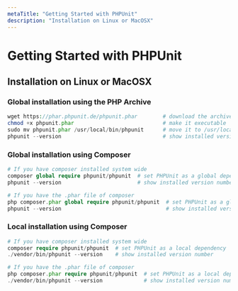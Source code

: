 ```yaml
---
metaTitle: "Getting Started with PHPUnit"
description: "Installation on Linux or MacOSX"
---
```


# Getting Started with PHPUnit



## Installation on Linux or MacOSX


### Global installation using the PHP Archive

```php
wget https://phar.phpunit.de/phpunit.phar        # download the archive file
chmod +x phpunit.phar                            # make it executable
sudo mv phpunit.phar /usr/local/bin/phpunit      # move it to /usr/local/bin
phpunit --version                                # show installed version number

```

### Global installation using Composer

```php
# If you have composer installed system wide
composer global require phpunit/phpunit  # set PHPUnit as a global dependency
phpunit --version                        # show installed version number

# If you have the .phar file of composer
php composer.phar global require phpunit/phpunit  # set PHPUnit as a global dependency
phpunit --version                                 # show installed version number

```

### Local installation using Composer

```php
# If you have composer installed system wide
composer require phpunit/phpunit  # set PHPUnit as a local dependency
./vendor/bin/phpunit --version    # show installed version number

# If you have the .phar file of composer
php composer.phar require phpunit/phpunit  # set PHPUnit as a local dependency
./vendor/bin/phpunit --version             # show installed version number

```

